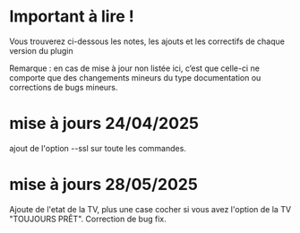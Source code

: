 Important à lire !
===
Vous trouverez ci-dessous les notes, les ajouts et les correctifs de chaque version du plugin

Remarque : en cas de mise à jour non listée ici, c’est que celle-ci ne comporte que des changements mineurs du type documentation ou corrections de bugs mineurs.

mise à jours 24/04/2025
==== 
 ajout de l'option --ssl sur toute les commandes.

mise à jours 28/05/2025
==== 
Ajoute de l'etat de la TV, plus une case cocher si vous avez l'option de la TV "TOUJOURS PRÊT".
Correction de bug fix.
